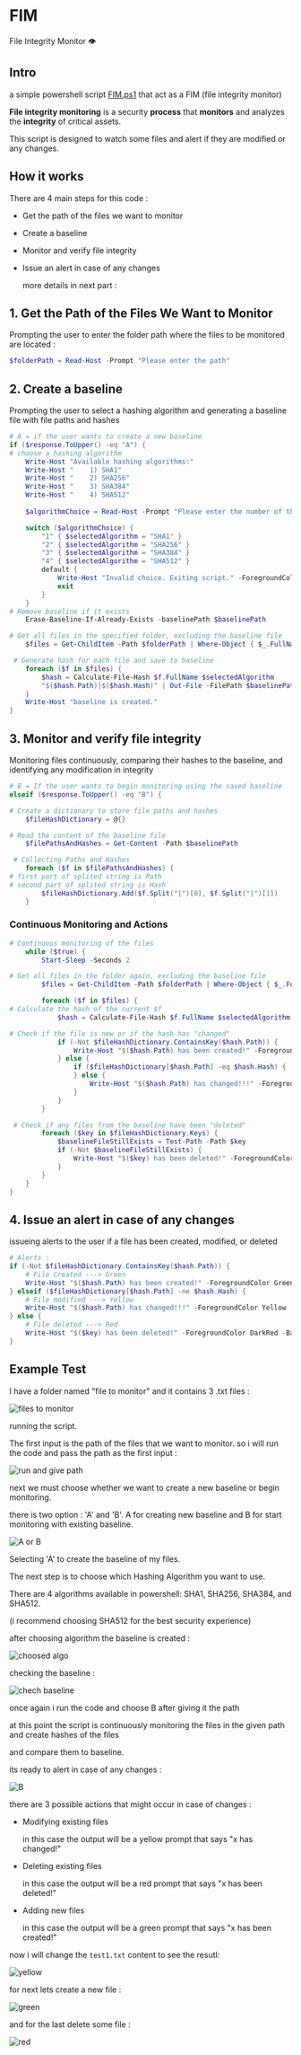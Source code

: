 # FIM
File Integrity Monitor 👁

## Intro
a simple powershell script [FIM.ps1](FIM.ps1) that act as a FIM (file integrity monitor)

**File integrity monitoring** is a security **process** that **monitors** and analyzes the **integrity** of critical assets.

This script is designed to watch some files and alert if they are modified or any changes.

## How it works
There are 4 main steps for this code :

* Get the path of the files we want to monitor
  
* Create a baseline
  
* Monitor and verify file integrity
  
* Issue an alert in case of any changes

  more details  in next part :

## 1. Get the Path of the Files We Want to Monitor
Prompting the user to enter the folder path where the files to be monitored are located :

```powershell
$folderPath = Read-Host -Prompt "Please enter the path"
```

## 2. Create a baseline
Prompting the user to select a hashing algorithm and generating a baseline file with file paths and hashes

```powershell
# A = if the user wants to create a new baseline
if ($response.ToUpper() -eq "A") {
# choose a hashing algorithm
    Write-Host "Available hashing algorithms:"
    Write-Host "    1) SHA1"
    Write-Host "    2) SHA256"
    Write-Host "    3) SHA384"
    Write-Host "    4) SHA512"
    
    $algorithmChoice = Read-Host -Prompt "Please enter the number of the desired hashing algorithm"

    switch ($algorithmChoice) {
        "1" { $selectedAlgorithm = "SHA1" }
        "2" { $selectedAlgorithm = "SHA256" }
        "3" { $selectedAlgorithm = "SHA384" }
        "4" { $selectedAlgorithm = "SHA512" }
        default {
            Write-Host "Invalid choice. Exiting script." -ForegroundColor Red
            exit
        }
    }
# Remove baseline if it exists
    Erase-Baseline-If-Already-Exists -baselinePath $baselinePath

# Get all files in the specified folder, excluding the baseline file
    $files = Get-ChildItem -Path $folderPath | Where-Object { $_.FullName -ne $baselinePath }

 # Generate hash for each file and save to baseline
    foreach ($f in $files) {
        $hash = Calculate-File-Hash $f.FullName $selectedAlgorithm
        "$($hash.Path)|$($hash.Hash)" | Out-File -FilePath $baselinePath -Append
    }
    Write-Host "baseline is created."
}


```




## 3. Monitor and verify file integrity 
Monitoring files continuously, comparing their hashes to the baseline, and identifying any modification in integrity 


```powershell
# B = If the user wants to begin monitoring using the saved baseline
elseif ($response.ToUpper() -eq "B") {

# Create a dictionary to store file paths and hashes
    $fileHashDictionary = @{}

# Read the content of the baseline file
    $filePathsAndHashes = Get-Content -Path $baselinePath

 # Collecting Paths and Hashes
    foreach ($f in $filePathsAndHashes) {
# first part of splited string is Path
# second part of splited string is Hash
        $fileHashDictionary.Add($f.Split("|")[0], $f.Split("|")[1])
    }
```
### Continuous Monitoring and Actions

```powershell
# Continuous monitoring of the files
    while ($true) {
        Start-Sleep -Seconds 2

# Get all files in the folder again, excluding the baseline file
        $files = Get-ChildItem -Path $folderPath | Where-Object { $_.FullName -ne $baselinePath }

        foreach ($f in $files) {
# Calculate the hash of the current $f
            $hash = Calculate-File-Hash $f.FullName $selectedAlgorithm

# Check if the file is new or if the hash has "changed"
            if (-Not $fileHashDictionary.ContainsKey($hash.Path)) {
                Write-Host "$($hash.Path) has been created!" -ForegroundColor Green
            } else {
                if ($fileHashDictionary[$hash.Path] -eq $hash.Hash) {
                } else {
                    Write-Host "$($hash.Path) has changed!!!" -ForegroundColor Yellow
                }
            }
        }

 # Check if any files from the baseline have been "deleted"
        foreach ($key in $fileHashDictionary.Keys) {
            $baselineFileStillExists = Test-Path -Path $key
            if (-Not $baselineFileStillExists) {
                Write-Host "$($key) has been deleted!" -ForegroundColor DarkRed -BackgroundColor Gray
            }
        }
    }
}


```




## 4. Issue an alert in case of any changes
issueing alerts to the user if a file has been created, modified, or deleted

```powershell
# Alerts :
if (-Not $fileHashDictionary.ContainsKey($hash.Path)) {
    # File Created ---> Green
    Write-Host "$($hash.Path) has been created!" -ForegroundColor Green
} elseif ($fileHashDictionary[$hash.Path] -ne $hash.Hash) {
    # File modified ---> Yellow
    Write-Host "$($hash.Path) has changed!!!" -ForegroundColor Yellow
} else {
    # File deleted ---> Red
    Write-Host "$($key) has been deleted!" -ForegroundColor DarkRed -BackgroundColor Gray
}
```














  

## Example Test 
I have a folder named "file to monitor" and it contains 3 .txt files :

![files to monitor](https://github.com/user-attachments/assets/cb9f93e3-a5ae-4065-8c13-f8bdb6bc5c67)

running the script.

The first input is the path of the files that we want to monitor. so i will run the code and pass the path as the first input :

![run and give path](https://github.com/user-attachments/assets/48d70d8b-9c44-43b2-b0c4-d7ef643e7143)

next we must choose whether we want to create a new baseline or begin monitoring.

there is two option : 'A' and 'B'.
A for creating new baseline and B for start monitoring with existing baseline.


![A or B](https://github.com/user-attachments/assets/8cab0def-32f4-4340-841c-c1f452b49a4a)


Selecting 'A' to create the baseline of my files.

The next step is to choose which Hashing Algorithm you want to use.

There are 4 algorithms available in powershell: SHA1, SHA256, SHA384, and SHA512.

(i recommend choosing SHA512 for the best security experience)

after choosing algorithm the baseline is created : 


![choosed algo](https://github.com/user-attachments/assets/4a8b9651-de7c-4bc8-8f18-29442305287a)

checking the baseline :


![chech baseline](https://github.com/user-attachments/assets/48a9bad4-568f-4419-9b28-2c88d7bf7b23)

once again i run the code and choose B after giving it the path

at this point the script is continuously monitoring the files in the given path and create hashes of the files

and compare them to baseline.

its ready to alert in case of any changes :

![B](https://github.com/user-attachments/assets/29e825a5-0d68-493b-b122-a0e3d44fd050)


there are 3 possible actions that might occur in case of changes :


* Modifying existing files
  
  in this case the output will be a yellow prompt that says "x has changed!"

* Deleting existing files
  
  in this case the output will be a red prompt that says "x has been deleted!"

  
* Adding new files
  
  in this case the output will be a green prompt that says "x has been created!"


now i will change the `test1.txt` content to see the resutl:

![yellow](https://github.com/user-attachments/assets/d6fe237d-4b13-454c-b4dc-d9c174ae1f32)

for next lets create a new file :

![green](https://github.com/user-attachments/assets/82e7606e-6100-4f94-81cf-2e9aefc1ab72)

and for the last delete some file :

![red](https://github.com/user-attachments/assets/1511e5c1-2e5a-4688-bd91-a8ea5ba6da6d)







